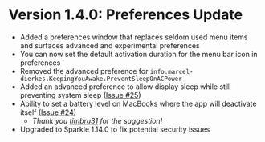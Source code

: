 # Version 1.4.0: Preferences Update

- Added a preferences window that replaces seldom used menu items and surfaces advanced and experimental preferences
- You can now set the default activation duration for the menu bar icon in preferences
- Removed the advanced preference for `info.marcel-dierkes.KeepingYouAwake.PreventSleepOnACPower`
- Added an advanced preference to allow display sleep while still preventing system sleep ([Issue #25][1])
- Ability to set a battery level on MacBooks where the app will deactivate itself ([Issue #24][2])
	- *Thank you [timbru31][3] for the suggestion!*
- Upgraded to Sparkle 1.14.0 to fix potential security issues

[1]:	https://github.com/newmarcel/KeepingYouAwake/issues/25
[2]:	https://github.com/newmarcel/KeepingYouAwake/issues/24
[3]:	https://github.com/timbru31